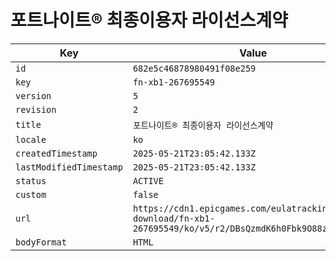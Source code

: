 # 포트나이트® 최종이용자 라이선스계약

| Key | Value |
| --- | ----- |
| `id` | `682e5c46878980491f08e259` |
| `key` | `fn-xb1-267695549` |
| `version` | `5` |
| `revision` | `2` |
| `title` | `포트나이트® 최종이용자 라이선스계약` |
| `locale` | `ko` |
| `createdTimestamp` | `2025-05-21T23:05:42.133Z` |
| `lastModifiedTimestamp` | `2025-05-21T23:05:42.133Z` |
| `status` | `ACTIVE` |
| `custom` | `false` |
| `url` | `https://cdn1.epicgames.com/eulatracking-download/fn-xb1-267695549/ko/v5/r2/DBsQzmdK6h0Fbk9O88z1qA==.pdf` |
| `bodyFormat` | `HTML` |
